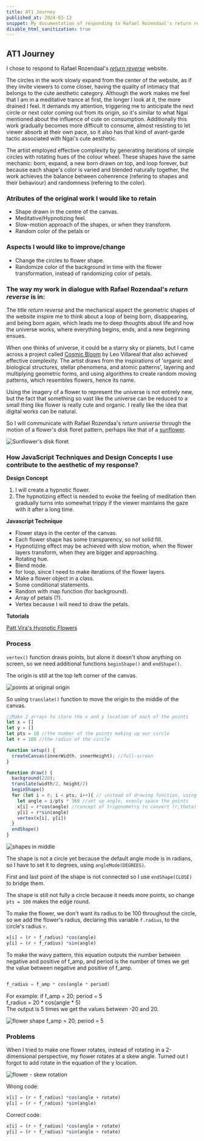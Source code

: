 ```yaml
---
title: AT1 Journey
published_at: 2024-03-13
snippet: My documentation of responding to Rafael Rozendaal's return reverse website
disable_html_sanitization: true
---
```


## AT1 Journey
I chose to respond to Rafael Rozendaal's [*return reverse*](https://www.returnreverse.com/) website.

The circles in the work slowly expand from the center of the website, as if they invite viewers to come closer, having the quality of intimacy that belongs to the cute aesthetic category. Although the work makes me feel that I am in a meditative trance at first, the longer I look at it, the more drained I feel. It demands my attention, triggering me to anticipate the next circle or next color coming out from its origin, so it's similar to what Ngai mentioned about the influence of cute on consumption. Additionally this work gradually becomes more difficult to consume, almost resisting to let viewer absorb at their own pace, so it also has that kind of avant-garde tactic associated with Ngai's cute aesthetic.

The artist employed effective complexity by generating iterations of simple circles with rotating hues of the colour wheel. These shapes have the same mechanic: born, expand, a new born drawn on top, and loop forever, but because each shape's color is varied and blended naturally together, the work achieves the balance between cohenrence (refering to shapes and their behaviour) and randomness (refering to the color).

### Atributes of the original work I would like to retain
- Shape drawn in the centre of the canvas.
- Meditative/Hypnotizing feel.
- Slow-motion approach of the shapes, or when they transform.
- Random color of the petals or 

### Aspects I would like to improve/change
- Change the circles to flower shape.
- Randomize color of the background in time with the flower transformation, instead of randomizing color of petals.

### The way my work in dialogue with Rafael Rozendaal's *return reverse* is in:
The title *return reverse* and the mechanical aspect the geometric shapes of the website inspire me to think about a loop of being born, disappearing, and being born again, which leads me to deep thoughts about life and how the universe works, where everything begins, ends, and a new beginning ensues. 

When one thinks of universe, it could be a starry sky or planets, but I came across a project called [Cosmic Bloom](https://outland.art/cosmic-bloom/) by Leo Villareal that also achieved effective complexity. The artist draws from the inspirations of 'organic and biological structures, stellar phenomena, and atomic patterns', layering and multiplying geometric forms, and using algorithms to create random moving patterns, which resembles flowers, hence its name. 

Using the imagery of a flower to represent the universe is not entirely new, but the fact that something so vast like the universe can be reduced to a small thing like flower is really cute and organic. I really like the idea that digital works can be natural.

So I will communicate with Rafael Rozendaa's *return universe* through the motion of a flower's disk floret pattern, perhaps like that of a [sunflower](https://www.freepik.com/free-photo/closeup-shot-beautiful-sunflower-with-bee-it_14256372.htm#fromView=search&page=1&position=1&uuid=4e1b5ad3-c2cf-4601-81b6-7d9d362faa03).

![Sunflower's disk floret](/hw_w3/sunflower.jpg)

### How JavaScript Techniques and Design Concepts I use contribute to the aesthetic of my response?
**Design Concept** 
1. I will create a hypnotic flower. 
2. The hypnotizing effect is needed to evoke the feeling of meditation then gradually turns into somewhat trippy if the viewer maintains the gaze with it after a long time. 

**Javascript Technique**
- Flower stays in the center of the canvas.
- Each flower shape has some transparency, so not solid fill.
- Hypnotizing effect may be achieved with slow motion, when the flower layers transform, when they are bigger and approaching.
- Rotating hue.
- Blend mode.
- for loop, since I need to make iterations of the flower layers.
- Make a flower object in a class.
- Some conditional statements.
- Random with map function (for background).
- Array of petals (?).
- Vertex because I will need to draw the petals.

**Tutorials**

[Patt Vira's Hyonotic Flowers](https://www.youtube.com/watch?v=o5t7PxRJSXk)

### Process

`vertex()` function draws points, but alone it doesn't show anything on screen, so we need additional functions `beginShape()` and `endShape()`.

The origin is still at the top left corner of the canvas.

![points at original origin](/a1_process/point-01.png)

So using `translate()` function to move the origin to the middle of the canvas.

```javascript
//Make 2 arrays to store the x and y location of each of the points
let x = []
let y = []
let pts = 10 //the number of the points making up our circle
let r = 100 //the radius of the circle

function setup() {
  createCanvas(innerWidth, innerHeight); //full-screen
}

function draw() {
  background(220);
  translate(width/2, height/2)
  beginShape()
  for (let i = 0; i < pts; i++){ // instead of drawing function, using for loop 
    let angle = i/pts * 360 //set up angle, evenly space the points
    x[i] = r*cos(angle) //concept of trigonometry to convert (r,theta) to (x,y)
    y[i] = r*sin(angle) 
    vertex(x[i], y[i])
  }
  endShape()
}
```

![shapes in middle](/a1_process/middle-shape-01.png)

The shape is not a circle yet because the default angle mode is in radians, so I have to set it to degrees, using `angleMode(DEGREES)`.

First and last point of the shape is not connected so I use `endShape(CLOSE)` to bridge them. 

The shape is still not fully a circle because it needs more points, so change `pts = 100` makes the edge round.

To make the flower, we don't want its radius to be 100 throughout the circle, so we add the flower's radius, declaring this variable `f.radius`, to the circle's radius `r`.

```javascript
x[i] = (r + f_radius) *cos(angle)
y[i] = (r + f_radius) *sin(angle)

```

To make the wavy pattern, this equation outputs the number between negative and positive of f_amp, and period is the number of times we get the value between negative and positive of f_amp.

```javascript

f_radius = f_amp * cos(angle * period)

```

For example: if f_amp = 20; period = 5 <br>
f_radius = 20 * cos(angle * 5) <br>
The output is 5 times we get the values between -20 and 20.

![flower shape f_amp = 20; period = 5](/a1_process/flower-amp20-p5.png)



### Problems
When I tried to make one flower rotates, instead of rotating in a 2-dimensional perspective, my flower rotates at a skew angle. Turned out I forgot to add rotate in the equation of the y location.

![flower - skew rotation](/a1_process/flower-skew-angle.png)

Wrong code:
```javascript
x[i] = (r + f_radius) *cos(angle + rotate) 
y[i] = (r + f_radius) *sin(angle)
```

Correct code:
```javascript
x[i] = (r + f_radius) *cos(angle + rotate) 
y[i] = (r + f_radius) *sin(angle + rotate) 
```
